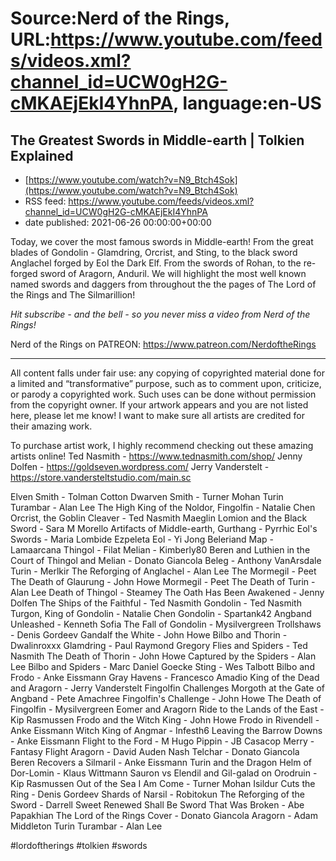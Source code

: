 # Source:Nerd of the Rings, URL:https://www.youtube.com/feeds/videos.xml?channel_id=UCW0gH2G-cMKAEjEkI4YhnPA, language:en-US

## The Greatest Swords in Middle-earth | Tolkien Explained
 - [https://www.youtube.com/watch?v=N9_Btch4Sok](https://www.youtube.com/watch?v=N9_Btch4Sok)
 - RSS feed: https://www.youtube.com/feeds/videos.xml?channel_id=UCW0gH2G-cMKAEjEkI4YhnPA
 - date published: 2021-06-26 00:00:00+00:00

Today, we cover the most famous swords in Middle-earth!  From the great blades of Gondolin - Glamdring, Orcrist, and Sting, to the black sword Anglachel forged by Eol the Dark Elf.  From the swords of Rohan, to the re-forged sword of Aragorn, Anduril.  We will highlight the most well known named swords and daggers from throughout the the pages of The Lord of the Rings and The Silmarillion!

*Hit subscribe - and the bell - so you never miss a video from Nerd of the Rings!*  

Nerd of the Rings on PATREON: https://www.patreon.com/NerdoftheRings

-------------- 
All content falls under fair use: any copying of copyrighted material done for a limited and “transformative” purpose, such as to comment upon, criticize, or parody a copyrighted work. Such uses can be done without permission from the copyright owner.   If your artwork appears and you are not listed here, please let me know! I want to make sure all artists are credited for their amazing work.

To purchase artist work, I highly recommend checking out these amazing artists online!
Ted Nasmith - https://www.tednasmith.com/shop/
Jenny Dolfen - https://goldseven.wordpress.com/
Jerry Vanderstelt - https://store.vandersteltstudio.com/main.sc

Elven Smith - Tolman Cotton
Dwarven Smith - Turner Mohan
Turin Turambar - Alan Lee
The High King of the Noldor, Fingolfin - Natalie Chen
Orcrist, the Goblin Cleaver - Ted Nasmith
Maeglin Lomion and the Black Sword - Sara M Morello
Artifacts of Middle-earth, Gurthang - Pyrrhic
Eol's Swords - Maria Lombide Ezpeleta
Eol - Yi Jong
Beleriand Map - Lamaarcana
Thingol - Filat
Melian - Kimberly80
Beren and Luthien in the Court of Thingol and Melian - Donato Giancola
Beleg - Anthony VanArsdale
Turin - Merlkir
The Reforging of Anglachel - Alan Lee
The Mormegil - Peet
The Death of Glaurung - John Howe
Mormegil - Peet
The Death of Turin - Alan Lee
Death of Thingol - Steamey
The Oath Has Been Awakened - Jenny Dolfen
The Ships of the Faithful - Ted Nasmith
Gondolin - Ted Nasmith
Turgon, King of Gondolin - Natalie Chen
Gondolin - Spartank42
Angband Unleashed - Kenneth Sofia
The Fall of Gondolin - Mysilvergreen
Trollshaws - Denis Gordeev
Gandalf the White - John Howe
Bilbo and Thorin - Dwalinroxxx
Glamdring - Paul Raymond Gregory
Flies and Spiders - Ted Nasmith
The Death of Thorin - John Howe
Captured by the Spiders - Alan Lee
Bilbo and Spiders - Marc Daniel Goecke
Sting - Wes Talbott
Bilbo and Frodo - Anke Eissmann
Gray Havens - Francesco Amadio
King of the Dead and Aragorn - Jerry Vanderstelt
Fingolfin Challenges Morgoth at the Gate of Angband - Pete Amachree
Fingolfin's Challenge - John Howe
The Death of Fingolfin - Mysilvergreen
Eomer and Aragorn Ride to the Lands of the East - Kip Rasmussen
Frodo and the Witch King - John Howe
Frodo in Rivendell - Anke Eissmann
Witch King of Angmar - Infesth6
Leaving the Barrow Downs - Anke Eissmann
Flight to the Ford - M Hugo
Pippin - JB Casacop
Merry - Fantasy Flight
Aragorn - David Auden Nash
Telchar - Donato Giancola
Beren Recovers a Silmaril - Anke Eissmann
Turin and the Dragon Helm of Dor-Lomin - Klaus Wittmann
Sauron vs Elendil and Gil-galad on Orodruin - Kip Rasmussen
Out of the Sea I Am Come - Turner Mohan
Isildur Cuts the Ring - Denis Gordeev
Shards of Narsil - Robitokun
The Reforging of the Sword - Darrell Sweet
Renewed Shall Be Sword That Was Broken - Abe Papakhian
The Lord of the Rings Cover - Donato Giancola
Aragorn - Adam Middleton
Turin Turambar - Alan Lee

#lordoftherings #tolkien #swords

